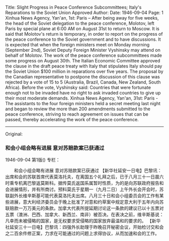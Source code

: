 Title: Slight Progress in Peace Conference Subcommittees; Italy's Reparations to the Soviet Union Approved
Author:
Date: 1946-09-04
Page: 1
Xinhua News Agency, Yan'an, 1st: Paris – After being away for five weeks, the head of the Soviet delegation to the peace conference, Molotov, left Paris by special plane at 6:00 AM on August 31st to return to Moscow. It is said that Molotov's return is temporary, in order to report on the progress of the peace conference to the Soviet government and to have discussions. It is expected that when the foreign ministers meet on Monday morning (September 2nd), Soviet Deputy Foreign Minister Vyshinsky may attend on behalf of Molotov. The work of the peace conference subcommittees made some progress on August 30th. The Italian Economic Committee approved the clause in the draft peace treaty with Italy that stipulates Italy should pay the Soviet Union $100 million in reparations over five years. The proposal by the Canadian representative to postpone the discussion of this clause was rejected by a vote of 15 to 5 (Australia, Brazil, Canada, New Zealand, South Africa). Before the vote, Vyshinsky said: Countries that were fortunate enough not to be invaded have no right to ask invaded countries to give up their most moderate demands.
Xinhua News Agency, Yan'an, 31st: Paris - The assistants to the four foreign ministers held a secret meeting last night and began to review the more than 200 amendments submitted to the peace conference, striving to reach agreement on issues that can be passed, thereby accelerating the work of the peace conference.



<hr /> 

Original: 


### 和会小组会略有进展  意对苏赔款案已获通过

1946-09-04
第1版()
专栏：

　　和会小组会略有进展
    意对苏赔款案已获通过
    【新华社延安一日电】巴黎讯：出席和会的苏联首席代表莫洛托夫，在离国五个礼拜之后，已于八月三十一日晨六时乘专机离巴黎返莫斯科。据传莫氏返国系属暂时性质，为的是向苏联政府报告和会进展情形，并有所商讨。预料莫氏于星期一（九月二日）上午外长会开会时，苏联副外长维辛斯基可能代表莫洛托夫出席。八月三十日和会小组委员会的工作有某些进展，意大利经济委员会于晚上批准了对意和约草案中规定意大利于五年内向苏联赔款一万万美元的条款。加拿大代表所提延期讨论这一条款的建议已以十五票对五票（澳洲、巴西、加拿大、新西兰、南非）被否决。在表决之前，维辛斯基说：凡幸而未被侵略的国家，是无权要求受侵略的国家放弃最温和的要求的。
    【新华社延安三十一日电】巴黎讯：四强外长助理于昨晚召开秘密会议，开始检讨交和会之二百余件修正案，力求在可能通过的问题上求得协议，从而加速和会的工作。
